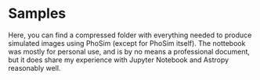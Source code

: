 # Samples
Here, you can find a compressed folder with everything needed to produce simulated images using PhoSim (except for PhoSim itself).
The nottebook was mostly for personal use, and is by no means a professional document, but it does share my experience with
Jupyter Notebook and Astropy reasonably well.
